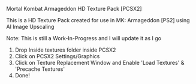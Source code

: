 Mortal Kombat Armageddon HD Texture Pack [PCSX2]

This is a HD Texture Pack created for use in MK: Armageddon [PS2] using AI Image Upscaling

  Note: This is still a Work-In-Progress and I will update it as I go
  
1) Drop Inside textures folder inside PCSX2
2) Click on PCSX2 Settings/Graphics
3) Click on Texture Replacement Window and Enable 'Load Textures' & 'Precache Textures'
4) Done!



